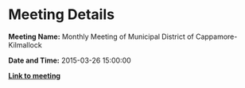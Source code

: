 # Meeting Details

**Meeting Name:** Monthly Meeting of Municipal District of Cappamore-Kilmallock

**Date and Time:** 2015-03-26 15:00:00

**<a href="https://www.limerick.ie/council/whats-on/monthly-meeting-municipal-district-cappamore-kilmallock-16" target="_blank">Link to meeting</a>**
